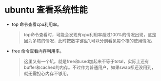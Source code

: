 
# ubuntu 查看系统性能
- top 命令查看cpu利用率。
    > top命令查看时，可能会发现有cpu利用率超过100%的情况出现，这是因为多核的情况，此时按数字键盘1,可以分别看见每个核的使用情况。

- free 命令查看内存利用率。
    > 这里又有一个坑。就是free和used加起来不等于total，实际上还有buffer和cached的内存。不过作为普通用户，如果swap都还没用到，就无需担心内存不够用。

